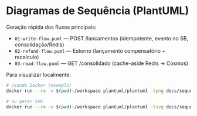 # Diagramas de Sequência (PlantUML)

Geração rápida dos fluxos principais:

- `01-write-flow.puml` — POST /lancamentos (idempotente, evento no SB, consolidação/Redis)
- `02-refund-flow.puml` — Estorno (lançamento compensatório + recalculo)
- `03-read-flow.puml` — GET /consolidado (cache-aside Redis → Cosmos)

Para visualizar localmente:
```bash
# usando Docker (exemplo)
docker run --rm -v $(pwd):/workspace plantuml/plantuml -tpng docs/sequence/*.puml

# ou gerar SVG
docker run --rm -v $(pwd):/workspace plantuml/plantuml -tsvg docs/sequence/*.puml
```
